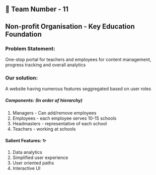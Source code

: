 ## :pencil: Team Number - 11
## Non-profit Organisation - Key Education Foundation

### Problem Statement:
One-stop portal for teachers and employees for content management, progress tracking and overall analytics

### Our solution:
A website having numerous features seggregated based on user roles

##### Components: (In order of hierarchy)
1. Managers - Can add/remove employees
2. Employees - each employee serves 10-15 schools
3. Headmasters - representative of each school
4. Teachers - working at schools

#### Salient Features: :sparkles:
1. Data analytics
2. Simplified user experience
3. User oriented paths 
4. Interactive UI

